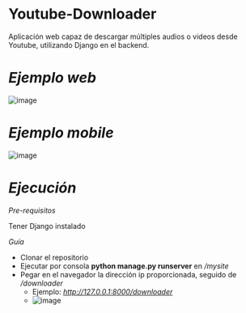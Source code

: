 # Youtube-Downloader

Aplicación web capaz de descargar múltiples audios o videos desde Youtube, utilizando Django en el backend.

# *Ejemplo web*
![image](https://github.com/tobiasgrandi/Youtube-Downloader/assets/110145332/dac039a5-c99d-4bdb-8cac-15b0ac66f80c)

# *Ejemplo mobile*

![image](https://github.com/tobiasgrandi/Youtube-Downloader/assets/110145332/556f536e-1813-4531-be19-2932671aa38b)

# *Ejecución*
*Pre-requisitos*

Tener Django instalado

*Guía*
- Clonar el repositorio
- Ejecutar por consola **python manage.py runserver** en */mysite*
- Pegar en el navegador la dirección ip proporcionada, seguido de */downloader*
  - Ejemplo: *http://127.0.0.1:8000/downloader*
  - ![image](https://github.com/tobiasgrandi/Youtube-Downloader/assets/110145332/9f826e2d-85aa-4b1d-95e1-8dcbae7677e1)
